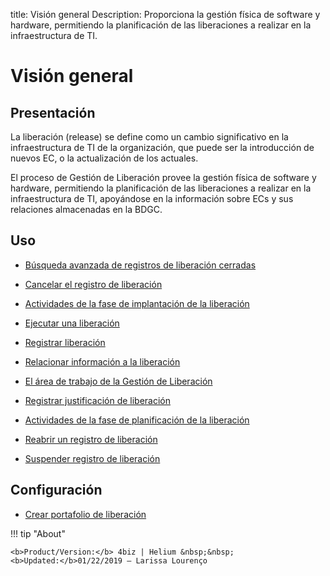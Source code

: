 title: Visión general
Description: Proporciona la gestión física de software y hardware, permitiendo la planificación de las liberaciones a realizar en la infraestructura de TI.
# Visión general


Presentación
------------

La liberación (release) se define como un cambio significativo en la infraestructura
de TI de la organización, que puede ser la introducción de nuevos EC, o la
actualización de los actuales.

El proceso de Gestión de Liberación provee la gestión física de
software y hardware, permitiendo la planificación de las liberaciones a realizar
en la infraestructura de TI, apoyándose en la información sobre ECs y sus
relaciones almacenadas en la BDGC.


Uso
-------

- [Búsqueda avanzada de registros de liberación cerradas](/es-es/4biz-helium/processes/release/use/advanced-search-for-release.html)
 
- [Cancelar el registro de liberación](/es-es/4biz-helium/processes/release/use/cancel-release.html)

- [Actividades de la fase de implantación de la liberación](/es-es/4biz-helium/processes/release/use/deployment-release-activities.html)

- [Ejecutar una liberación](/es-es/4biz-helium/processes/release/use/execute-release.html)

- [Registrar liberación](/es-es/4biz-helium/processes/release/use/register-release-request.html)

- [Relacionar información a la liberación](/es-es/4biz-helium/processes/release/use/relate-information-to-release.html)
   
- [El área de trabajo de la Gestión de Liberación](/es-es/4biz-helium/processes/release/use/release-desktop.html)
   
- [Registrar justificación de liberación](/es-es/4biz-helium/processes/release/use/release-justification.html)

- [Actividades de la fase de planificación de la liberación](/es-es/4biz-helium/processes/release/use/release-planning-activities.html)
   
- [Reabrir un registro de liberación](/es-es/4biz-helium/processes/release/use/reopen-release.html)

- [Suspender registro de liberación](/es-es/4biz-helium/processes/release/use/suspend-release.html)

Configuración
-----------------

- [Crear portafolio de liberación](/es-es/4biz-helium/processes/release/configuration/release-portfolio.html)
  
!!! tip "About"

    <b>Product/Version:</b> 4biz | Helium &nbsp;&nbsp;
    <b>Updated:</b>01/22/2019 – Larissa Lourenço

